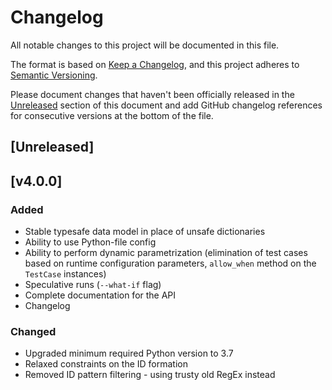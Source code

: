 # Changelog

All notable changes to this project will be documented in this file.

The format is based on [Keep a Changelog](https://keepachangelog.com/en/1.0.0/),
and this project adheres to [Semantic Versioning](https://semver.org/spec/v2.0.0.html).

Please document changes that haven't been officially released in the [Unreleased][unrl] section of this document and add GitHub changelog references for consecutive versions at the bottom of the file.

## [Unreleased]

[unrl]: #unreleased

## [v4.0.0]

### Added

- Stable typesafe data model in place of unsafe dictionaries
- Ability to use Python-file config
- Ability to perform dynamic parametrization (elimination of test cases based on runtime configuration parameters, `allow_when` method on the `TestCase` instances)
- Speculative runs (`--what-if` flag)
- Complete documentation for the API
- Changelog

### Changed

- Upgraded minimum required Python version to 3.7
- Relaxed constraints on the ID formation
- Removed ID pattern filtering - using trusty old RegEx instead
